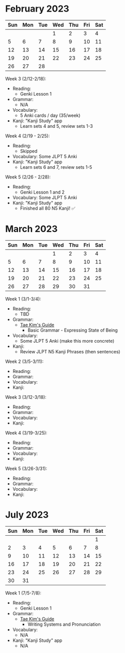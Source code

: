 # February 2023

| Sun  | Mon  | Tue  | Wed  | Thu  | Fri  | Sat  |
| ---- | ---- | ---- | ---- | ---- | ---- | ---- |
|      |      |      | 1    | 2    | 3    | 4    |
| 5    | 6    | 7    | 8    | 9    | 10   | 11   |
| 12   | 13   | 14   | 15   | 16   | 17   | 18   |
| 19   | 20   | 21   | 22   | 23   | 24   | 25   |
| 26   | 27   | 28   |      |      |      |      |

Week 3 (2/12-2/18):
* Reading:
  * Genki Lesson 1
* Grammar:
  * N/A
* Vocabulary:
  * 5 Anki cards / day (35/week)
* Kanji: "Kanji Study" app
  * Learn sets 4 and 5, review sets 1-3

Week 4 (2/19 - 2/25):
* Reading:
  * Skipped
* Vocabulary: Some JLPT 5 Anki
* Kanji: "Kanji Study" app
  * Learn sets 6 and 7, review sets 1-5

Week 5 (2/26 - 2/28):
* Reading:
  * Genki Lesson 1 and 2
* Vocabulary: Some JLPT 5 Anki
* Kanji: "Kanji Study" app
  * Finished all 80 N5 Kanji! ✅


# March 2023

| Sun  | Mon  | Tue  | Wed  | Thu  | Fri  | Sat  |
| ---- | ---- | ---- | ---- | ---- | ---- | ---- |
|      |      |      | 1    | 2    | 3    | 4    |
| 5    | 6    | 7    | 8    | 9    | 10   | 11   |
| 12   | 13   | 14   | 15   | 16   | 17   | 18   |
| 19   | 20   | 21   | 22   | 23   | 24   | 25   |
| 26   | 27   | 28   | 29   | 30   | 31   |      |

Week 1 (3/1-3/4):
* Reading:
  * TBD
* Grammar:
  * [Tae Kim's Guide](http://guidetojapanese.org/learn/grammar)
    * Basic Grammar - Expressing State of Being
* Vocabulary:
  * Some JLPT 5 Anki (make this more concrete)
* Kanji:
  * Review JLPT N5 Kanji Phrases (then sentences)

Week 2 (3/5-3/11):
* Reading:
* Grammar:
* Vocabulary:
* Kanji:

Week 3 (3/12-3/18):
* Reading:
* Grammar:
* Vocabulary:
* Kanji:

Week 4 (3/19-3/25):
* Reading:
* Grammar:
* Vocabulary:
* Kanji:

Week 5 (3/26-3/31):
* Reading:
* Grammar:
* Vocabulary:
* Kanji:

# July 2023

| Sun  | Mon  | Tue  | Wed  | Thu  | Fri  | Sat  |
| ---- | ---- | ---- | ---- | ---- | ---- | ---- |
|      |      |      |      |      |      | 1    |
| 2    | 3    | 4    | 5    | 6    | 7    | 8    |
| 9    | 10   | 11   | 12   | 13   | 14   | 15   |
| 16   | 17   | 18   | 19   | 20   | 21   | 22   |
| 23   | 24   | 25   | 26   | 27   | 28   | 29   |
| 30   |  31  |      |      |      |      |      |

Week 1 (7/5-7/8):
* Reading:
  * Genki Lesson 1
* Grammar:
  * [Tae Kim's Guide](http://guidetojapanese.org/learn/grammar)
    * Writing Systems and Pronunciation
* Vocabulary:
  * N/A
* Kanji: "Kanji Study" app
  * N/A